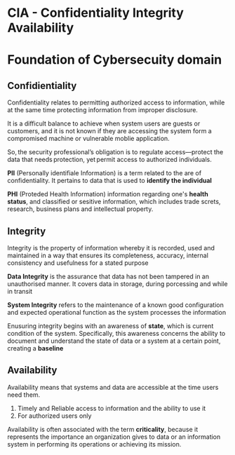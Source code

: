 # CIA - Confidentiality Integrity Availability
# Foundation of Cybersecuity domain 

## Confidientiality
Confidentiality relates to permitting authorized access to information, while at the same time protecting information from improper disclosure.

It is a difficult balance to achieve when system users are guests or customers, and it is not known if they are accessing the system form a compromised machine or vulnerable moblie application.

So, the security professional’s obligation is to regulate access—protect the data that needs protection, yet permit access to authorized individuals.

**PII** (Personally identifiale Information) is a term related to the are of confidentiality. It pertains to data that is used to **identify the individual**

**PHI** (Proteded Health Information) information regarding one's **health status**, and classified or sesitive information, which includes trade screts, research, business plans and intellectual property.

## Integrity
Integrity is the property of information whereby it is recorded, used and maintained in a way that ensures its completeness, accuracy, internal consistency and usefulness for a stated purpose

**Data Integrity** is the assurance that data has not been tampered in an unauthorised manner. It covers data in storage, during porcessing and while in transit

**System Integrity** refers to the maintenance of a known good configuration and expected operational function as the system processes the information

Enusuring integrity begins with an awareness of **state**, which is current condition of the system. Specifically, this awareness concerns the ability to document and understand the state of data or a system at a certain point, creating a **baseline**

## Availability
Availability means that systems and data are accessible at the time users need them.

1. Timely and Reliable access to information and the ability to use it
2. For authorized users only

Availability is often associated with the term **criticality**, because it represents the importance an organization gives to data or an information system in performing its operations or achieving its mission.

